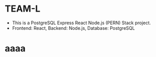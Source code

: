 # TEAM-L
- This is a PostgreSQL Express React Node.js (PERN) Stack project.
- Frontend: React, Backend: Node.js, Database: PostgreSQL 

# aaaa
